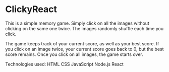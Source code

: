# ClickyReact

This is a simple memory game. Simply click on all the images without clicking on the same one twice. The images randomly shuffle each time you click.

The game keeps track of your current score, as well as your best score. If you click on an image twice, your current score goes back to 0, but the best score remains. Once you click on all images, the game starts over.

Technologies used:
HTML
CSS
JavaScript
Node.js
React
